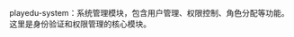<!--
 Copyright (c) 2024 toimc<admin@wayearn.com>
 
 This software is released under the MIT License.
 https://opensource.org/licenses/MIT
-->

playedu-system：系统管理模块，包含用户管理、权限控制、角色分配等功能。这里是身份验证和权限管理的核心模块。